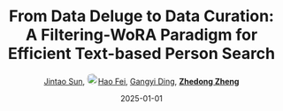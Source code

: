 ---
title: "From Data Deluge to Data Curation: A Filtering-WoRA Paradigm for Efficient Text-based Person Search"
collection: publications
permalink: /publication/From-Dat2025
date: 2025-01-01
doi: 
keywords: person re-id, person retrieval, person search, 
venue: 'Proceedings of the ACM on Web Conference'
author: '<a href="https://zdzheng.xyz/authors/Jintao-Sun" class="author">Jintao Sun</a>, <a href="https://zdzheng.xyz/authors/Hao-Fei" class="author"> <img src= "https://zdzheng.xyz/coauthors/hao-fei.jpg" alt="hao-fei" style="border-radius: 50%; height:20px; width:20px">Hao Fei</a>, <a href="https://zdzheng.xyz/authors/Gangyi-Ding" class="author">Gangyi Ding</a>, <strong><a href="https://zdzheng.xyz/authors/Zhedong-Zheng" class="author">Zhedong Zheng</a></strong>'
sqlauthor: '{"@type": "Person","name": "Jintao Sun"}, {"@type": "Person","name": "Hao Fei"}, {"@type": "Person","name": "Gangyi Ding"}, {"@type": "Person","name": "Zhedong Zheng"}'
citation: ' Jintao Sun,  Hao Fei,  Gangyi Ding,  Zhedong Zheng, &quot;From Data Deluge to Data Curation: A Filtering-WoRA Paradigm for Efficient Text-based Person Search.&quot; Proceedings of the ACM on Web Conference, 2025.'
pub_year: '2025'
bib: >
    @inproceedings{sun2025data,<br>author = "Sun, Jintao and Fei, Hao and Ding, Gangyi and Zheng, Zhedong",<br>title = "From Data Deluge to Data Curation: A Filtering-WoRA Paradigm for Efficient Text-based Person Search",<br>booktitle = "Proceedings of the ACM on Web Conference",<br>year = "2025"
    }

---
